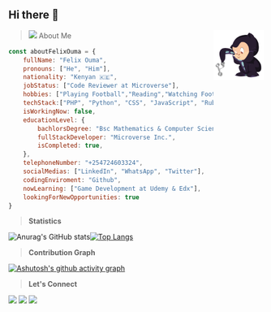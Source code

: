 ## Hi there  👋 
> <img src="https://media.giphy.com/media/VgCDAzcKvsR6OM0uWg/giphy.gif" width="50"> About Me<img src="https://github.com/Felix45/Felix45/blob/main/puki.png" align="right" width="100">

[](https://komarev.com/ghpvc/?username=Felix45&color=orange)

```JavaScript
const aboutFelixOuma = {
    fullName: "Felix Ouma",
    pronouns: ["He", "Him"],
    nationality: "Kenyan 🇰🇪",
    jobStatus: ["Code Reviewer at Microverse"],
    hobbies: ["Playing Football","Reading","Watching Football","Athletics","Solving Coding Challenges"],
    techStack:["PHP", "Python", "CSS", "JavaScript", "Ruby", "HTML", "SQL", "Bootstrap"],
    isWorkingNow: false,
    educationLevel: {
        bachlorsDegree: "Bsc Mathematics & Computer Science",
        fullStackDeveloper: "Microverse Inc.",
        isCompleted: true,
    },
    telephoneNumber: "+254724603324",
    socialMedias: ["LinkedIn", "WhatsApp", "Twitter"],
    codingEnviroment: "Github",
    nowLearning: ["Game Development at Udemy & Edx"],
    lookingForNewOpportunities: true    
}
```

> **Statistics**

![Anurag's GitHub stats](https://github-readme-stats.vercel.app/api?username=Felix45&hide_title=true&show_icons=true&theme=radical&card_width=200)[![Top Langs](https://github-readme-stats.vercel.app/api/top-langs/?username=Felix45&layout=compact&langs_count=6&hide=Blade&exclude_repo=mobile-menu,past-project,Questioner,StackOverflow-lite,survey-form,linterstest,Victor-et-Felix,hello-microverse,felix-and-shaili,animated-menus,adopt-an-orphan)](https://github.com/anuraghazra/github-readme-stats)

> **Contribution Graph**

[![Ashutosh's github activity graph](https://github-readme-activity-graph.cyclic.app/graph?username=felix45&custom_title=FELIX%20OUMA%27S%20CONTRIBUTION%20GRAPH&theme=react-dark)](https://github.com/ashutosh00710/github-readme-activity-graph)

> **Let's Connect**

[![](https://img.shields.io/badge/LinkedIn-Felix%20Ouma-blue)](https://www.linkedin.com/in/felix-ouma/)
[![](https://img.shields.io/badge/Email-Felix%20Ouma-red)](mailto:fatonoh@gmail.com)
[![](https://img.shields.io/badge/Twitter-Felix%20Ouma-blue)](https://twitter.com/Felix_Atonoh)



<!--
**Felix45/Felix45** is a ✨ _special_ ✨ repository because its `README.md` (this file) appears on your GitHub profile.

Here are some ideas to get you started:

- 🔭 I’m currently working on ...
- 🌱 I’m currently learning ...
- 👯 I’m looking to collaborate on ...
- 🤔 I’m looking for help with ...
- 💬 Ask me about ...
- 📫 How to reach me: ...
- 😄 Pronouns: ...
- ⚡ Fun fact: ...
-->
